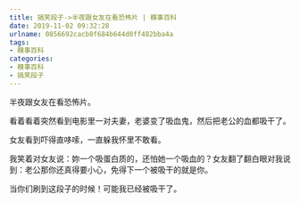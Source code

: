 ```yaml
---
title: 搞笑段子->半夜跟女友在看恐怖片 | 糗事百科
date: 2019-11-02 09:32:28
urlname: 0856692cacb0f684b644d0ff482bba4a
tags: 
- 糗事百科
categories:
- 糗事百科
- 搞笑段子
---
```

半夜跟女友在看恐怖片。

看着看着突然看到电影里一对夫妻，老婆变了吸血鬼，然后把老公的血都吸干了。

女友看到吓得直哆嗦，一直躲我怀里不敢看。

我笑着对女友说：妳一个吸蛋白质的，还怕她一个吸血的？女友翻了翻白眼对我说到：老公那你还真得要小心，免得下一个被吸干的就是你。

当你们刷到这段子的时候！可能我已经被吸干了。


